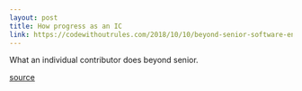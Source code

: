 ```yaml
---
layout: post
title: How progress as an IC
link: https://codewithoutrules.com/2018/10/10/beyond-senior-software-engineer/
---
```


What an individual contributor does beyond senior.

[source](https://codewithoutrules.com/2018/10/10/beyond-senior-software-engineer/)

